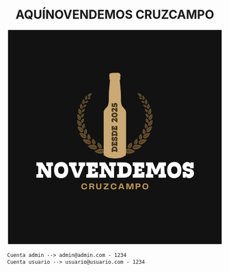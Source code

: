 <h1 style="text-align:center;">AQUÍNOVENDEMOS CRUZCAMPO</h1>

<p style="text-align:center;"><img src="./images/logo.png"></p>

```
Cuenta admin --> admin@admin.com - 1234
Cuenta usuario --> usuario@usuario.com - 1234
```